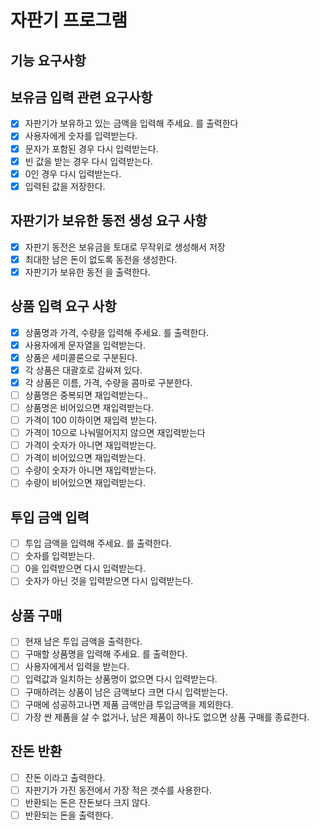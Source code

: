 # 자판기 프로그램

## 기능 요구사항

## 보유금 입력 관련 요구사항

- [x] 자판기가 보유하고 있는 금액을 입력해 주세요. 를 출력한다
- [x] 사용자에게 숫자를 입력받는다.
- [x] 문자가 포함된 경우 다시 입력받는다.
- [x] 빈 값을 받는 경우 다시 입력받는다.
- [x] 0인 경우 다시 입력받는다.
- [x] 입력된 값을 저장한다.

## 자판기가 보유한 동전 생성 요구 사항

- [x] 자판기 동전은 보유금을 토대로 무작위로 생성해서 저장
- [x] 최대한 남은 돈이 없도록 동전을 생성한다.
- [x] 자판기가 보유한 동전 을 출력한다.

## 상품 입력 요구 사항

- [x] 상품명과 가격, 수량을 입력해 주세요. 를 출력한다.
- [x] 사용자에게 문자열을 입력받는다.
- [x] 상품은 세미콜론으로 구분된다.
- [x] 각 상품은 대괄호로 감싸져 있다.
- [x] 각 상품은 이름, 가격, 수량을 콤마로 구분한다.
- [ ] 상품명은 중복되면 재입력받는다..
- [ ] 상품명은 비어있으면 재입력받는다.
- [ ] 가격이 100 이하이면 재입력 받는다.
- [ ] 가격이 10으로 나눠떨어지지 않으면 재입력받는다
- [ ] 가격이 숫자가 아니면 재입력받는다.
- [ ] 가격이 비어있으면 재입력받는다.
- [ ] 수량이 숫자가 아니면 재입력받는다.
- [ ] 수량이 비어있으면 재입력받는다.

## 투입 금액 입력

- [ ] 투입 금액을 입력해 주세요. 를 출력한다.
- [ ] 숫자를 입력받는다.
- [ ] 0을 입력받으면 다시 입력받는다.
- [ ] 숫자가 아닌 것을 입력받으면 다시 입력받는다.

## 상품 구매

- [ ] 현재 남은 투입 금액을 출력한다.
- [ ] 구매할 상품명을 입력해 주세요. 를 출력한다.
- [ ] 사용자에게서 입력을 받는다.
- [ ] 입력값과 일치하는 상품명이 없으면 다시 입력받는다.
- [ ] 구매하려는 상품이 남은 금액보다 크면 다시 입력받는다.
- [ ] 구매에 성공하고나면 제품 금액만큼 투입금액을 제외한다.
- [ ] 가장 싼 제품을 살 수 없거나, 남은 제품이 하나도 없으면 상품 구매를 종료한다.

## 잔돈 반환

- [ ] 잔돈 이라고 출력한다.
- [ ] 자판기가 가진 동전에서 가장 적은 갯수를 사용한다.
- [ ] 반환되는 돈은 잔돈보다 크지 않다.
- [ ] 반환되는 돈을 출력한다.